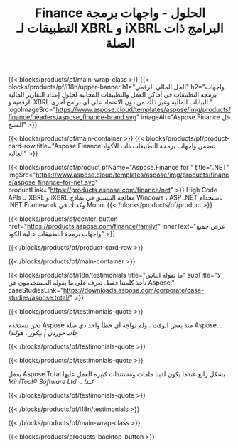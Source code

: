 ﻿---
title: Finance الحلول - واجهات برمجة التطبيقات لـ XBRL و iXBRL البرامج ذات الصلة 
weight: 30
url: /ar/
description: واجهات برمجة التطبيقات ذات الأكواد العالية والتطبيقات المجانية لمعالجة لغة تقارير الأعمال القابلة للتوسيع XBRL وتنسيقات iXBRL لإنشاء بيانات مالية موحدة والمزيد
---
{{< blocks/products/pf/main-wrap-class >}}
{{< blocks/products/pf/i18n/upper-banner h1="الحل المالي الرقمي" h2="واجهات برمجة التطبيقات في أماكن العمل والتطبيقات المجانية لحلول إعداد التقارير المالية الرقمية و XBRL البيانات المالية وغير ذلك من دون الاعتماد على أي برامج أخرى." logoImageSrc="https://www.aspose.cloud/templates/aspose/img/products/finance/headers/aspose_finance-brand.svg" imageAlt="Aspose.Finance حل المنتج" >}}

{{< blocks/products/pf/main-container >}}
{{< blocks/products/pf/product-card-row title="Aspose.Finance تتضمن واجهات برمجة التطبيقات ذات الأكواد العالية" >}}

{{< blocks/products/pf/product pfName="Aspose.Finance for " title=".NET" imgSrc="https://www.aspose.cloud/templates/aspose/img/products/finance/aspose_finance-for-net.svg" productLink="https://products.aspose.com/finance/net" >}}
High Code APIs لـ XBRL و iXBRL معالجة التنسيق في نماذج Windows ، ASP .NET باستخدام .NET Framework وكذلك في Mono.
{{< /blocks/products/pf/product >}}

{{< blocks/products/pf/center-button href="https://products.aspose.com/finance/family/" innerText="عرض جميع واجهات برمجة التطبيقات عالية الكود" >}}

{{< /blocks/products/pf/product-card-row >}}

{{< /blocks/products/pf/main-container >}}

{{< blocks/products/pf/i18n/testimonials title="ما يقوله الناس" subTitle="لا تأخذ كلمتنا فقط. تعرف على ما يقوله المستخدمون عن Aspose." caseStudiesLink="https://downloads.aspose.com/corporate/case-studies/aspose.total/" >}}

{{< blocks/products/pf/testimonials-quote >}}
<p class="first">
 نحن نستخدم Aspose منذ بعض الوقت ، ولم نواجه أي خطأ واحد ذي صلة Aspose. .
 <em>
  جاك جوردن | بيكور ، هولندا
 </em>
</p>

{{< /blocks/products/pf/testimonials-quote >}}

{{< blocks/products/pf/testimonials-quote >}}
<p class="second">
 يعمل Aspose.Total بشكل رائع عندما يكون لدينا ملفات ومستندات كبيرة للعمل عليها.
 <em>
  MiniTool® Software Ltd. ، كندا
 </em>
</p>

{{< /blocks/products/pf/testimonials-quote >}}

{{< /blocks/products/pf/i18n/testimonials >}}

{{< /blocks/products/pf/main-wrap-class >}}

{{< blocks/products/products-backtop-button >}}